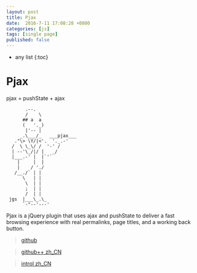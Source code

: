 ```yaml
---
layout: post
title: Pjax
date:  2016-7-11 17:08:28 +0800
categories: [js]
tags: [single page]
published: false
---
```

* any list
{:toc}

# Pjax

pjax = pushState + ajax

```
       .--.
       /    \
      ## a  a
      (   '._)
       |'-- |
     _.\___/_   ___pjax___
   ."\> \Y/|<'.  '._.-'
  /  \ \_\/ /  '-' /
  | --'\_/|/ |   _/
  |___.-' |  |`'`
    |     |  |
    |    / './
   /__./` | |
      \   | |
       \  | |
       ;  | |
       /  | |
 jgs  |___\_.\_
      `-"--'---'
```

Pjax is a jQuery plugin that uses ajax and pushState to deliver a fast browsing experience with real permalinks, page titles, and a working back button.

> [github](https://github.com/defunkt/jquery-pjax)

> [github++ zh_CN](https://github.com/welefen/pjax)

> [introl zh_CN](https://segmentfault.com/a/1190000002920768)





